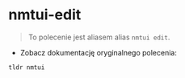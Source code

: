 # nmtui-edit

> To polecenie jest aliasem alias `nmtui edit`.

- Zobacz dokumentację oryginalnego polecenia:

`tldr nmtui`
